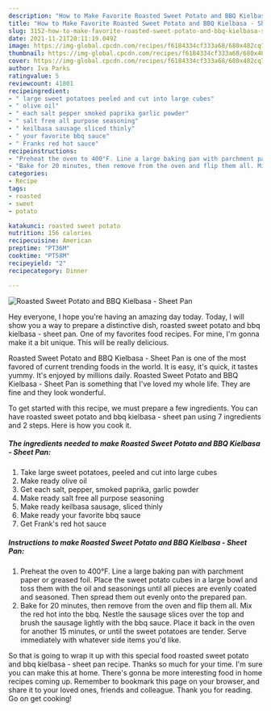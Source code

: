 ```yaml
---
description: "How to Make Favorite Roasted Sweet Potato and BBQ Kielbasa - Sheet Pan"
title: "How to Make Favorite Roasted Sweet Potato and BBQ Kielbasa - Sheet Pan"
slug: 3152-how-to-make-favorite-roasted-sweet-potato-and-bbq-kielbasa-sheet-pan
date: 2021-11-21T20:11:19.049Z
image: https://img-global.cpcdn.com/recipes/f6184334cf333a68/680x482cq70/roasted-sweet-potato-and-bbq-kielbasa-sheet-pan-recipe-main-photo.jpg
thumbnail: https://img-global.cpcdn.com/recipes/f6184334cf333a68/680x482cq70/roasted-sweet-potato-and-bbq-kielbasa-sheet-pan-recipe-main-photo.jpg
cover: https://img-global.cpcdn.com/recipes/f6184334cf333a68/680x482cq70/roasted-sweet-potato-and-bbq-kielbasa-sheet-pan-recipe-main-photo.jpg
author: Iva Parks
ratingvalue: 5
reviewcount: 41801
recipeingredient:
- " large sweet potatoes peeled and cut into large cubes"
- " olive oil"
- " each salt pepper smoked paprika garlic powder"
- " salt free all purpose seasoning"
- " keilbasa sausage sliced thinly"
- " your favorite bbq sauce"
- " Franks red hot sauce"
recipeinstructions:
- "Preheat the oven to 400°F. Line a large baking pan with parchment paper or greased foil. Place the sweet potato cubes in a large bowl and toss them with the oil and seasonings until all pieces are evenly coated and seasoned. Then spread them out evenly onto the prepared pan."
- "Bake for 20 minutes, then remove from the oven and flip them all. Mix the red hot into the bbq. Nestle the sausage slices over the top and brush the sausage lightly with the bbq sauce. Place it back in the oven for another 15 minutes, or until the sweet potatoes are tender. Serve immediately with whatever side items you&#39;d like."
categories:
- Recipe
tags:
- roasted
- sweet
- potato

katakunci: roasted sweet potato 
nutrition: 156 calories
recipecuisine: American
preptime: "PT36M"
cooktime: "PT58M"
recipeyield: "2"
recipecategory: Dinner

---
```



![Roasted Sweet Potato and BBQ Kielbasa - Sheet Pan](https://img-global.cpcdn.com/recipes/f6184334cf333a68/680x482cq70/roasted-sweet-potato-and-bbq-kielbasa-sheet-pan-recipe-main-photo.jpg)

Hey everyone, I hope you're having an amazing day today. Today, I will show you a way to prepare a distinctive dish, roasted sweet potato and bbq kielbasa - sheet pan. One of my favorites food recipes. For mine, I'm gonna make it a bit unique. This will be really delicious.

Roasted Sweet Potato and BBQ Kielbasa - Sheet Pan is one of the most favored of current trending foods in the world. It is easy, it's quick, it tastes yummy. It's enjoyed by millions daily. Roasted Sweet Potato and BBQ Kielbasa - Sheet Pan is something that I've loved my whole life. They are fine and they look wonderful.




To get started with this recipe, we must prepare a few ingredients. You can have roasted sweet potato and bbq kielbasa - sheet pan using 7 ingredients and 2 steps. Here is how you cook it.

<!--inarticleads1-->

##### The ingredients needed to make Roasted Sweet Potato and BBQ Kielbasa - Sheet Pan:

1. Take  large sweet potatoes, peeled and cut into large cubes
1. Make ready  olive oil
1. Get  each salt, pepper, smoked paprika, garlic powder
1. Make ready  salt free all purpose seasoning
1. Make ready  keilbasa sausage, sliced thinly
1. Make ready  your favorite bbq sauce
1. Get  Frank&#39;s red hot sauce




<!--inarticleads2-->

##### Instructions to make Roasted Sweet Potato and BBQ Kielbasa - Sheet Pan:

1. Preheat the oven to 400°F. Line a large baking pan with parchment paper or greased foil. Place the sweet potato cubes in a large bowl and toss them with the oil and seasonings until all pieces are evenly coated and seasoned. Then spread them out evenly onto the prepared pan.
1. Bake for 20 minutes, then remove from the oven and flip them all. Mix the red hot into the bbq. Nestle the sausage slices over the top and brush the sausage lightly with the bbq sauce. Place it back in the oven for another 15 minutes, or until the sweet potatoes are tender. Serve immediately with whatever side items you&#39;d like.




So that is going to wrap it up with this special food roasted sweet potato and bbq kielbasa - sheet pan recipe. Thanks so much for your time. I'm sure you can make this at home. There's gonna be more interesting food in home recipes coming up. Remember to bookmark this page on your browser, and share it to your loved ones, friends and colleague. Thank you for reading. Go on get cooking!
